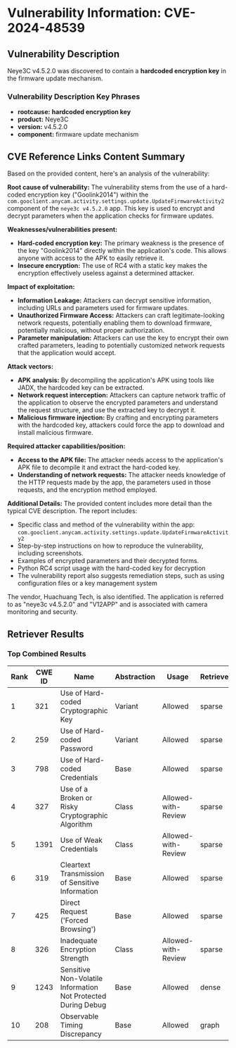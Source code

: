 # Vulnerability Information: CVE-2024-48539

## Vulnerability Description
Neye3C v4.5.2.0 was discovered to contain a **hardcoded encryption key** in the firmware update mechanism.

### Vulnerability Description Key Phrases
- **rootcause:** **hardcoded encryption key**
- **product:** Neye3C
- **version:** v4.5.2.0
- **component:** firmware update mechanism

## CVE Reference Links Content Summary
Based on the provided content, here's an analysis of the vulnerability:

**Root cause of vulnerability:**
The vulnerability stems from the use of a hard-coded encryption key ("Goolink2014") within the `com.gooclient.anycam.activity.settings.update.UpdateFirmwareActivity2` component of the `neye3c v4.5.2.0` app. This key is used to encrypt and decrypt parameters when the application checks for firmware updates.

**Weaknesses/vulnerabilities present:**
*   **Hard-coded encryption key:** The primary weakness is the presence of the key "Goolink2014" directly within the application's code. This allows anyone with access to the APK to easily retrieve it.
*   **Insecure encryption:** The use of RC4 with a static key makes the encryption effectively useless against a determined attacker.

**Impact of exploitation:**
*   **Information Leakage:** Attackers can decrypt sensitive information, including URLs and parameters used for firmware updates.
*   **Unauthorized Firmware Access:** Attackers can craft legitimate-looking network requests, potentially enabling them to download firmware, potentially malicious, without proper authorization.
*   **Parameter manipulation:** Attackers can use the key to encrypt their own crafted parameters, leading to potentially customized network requests that the application would accept.

**Attack vectors:**
*   **APK analysis:** By decompiling the application's APK using tools like JADX, the hardcoded key can be extracted.
*   **Network request interception:** Attackers can capture network traffic of the application to observe the encrypted parameters and understand the request structure, and use the extracted key to decrypt it.
*   **Malicious firmware injection:** By crafting and encrypting parameters with the hardcoded key, attackers could force the app to download and install malicious firmware.

**Required attacker capabilities/position:**
*   **Access to the APK file:** The attacker needs access to the application's APK file to decompile it and extract the hard-coded key.
*   **Understanding of network requests:** The attacker needs knowledge of the HTTP requests made by the app, the parameters used in those requests, and the encryption method employed.

**Additional Details:**
The provided content includes more detail than the typical CVE description. The report includes:
*   Specific class and method of the vulnerability within the app: `com.gooclient.anycam.activity.settings.update.UpdateFirmwareActivity2`
*   Step-by-step instructions on how to reproduce the vulnerability, including screenshots.
*   Examples of encrypted parameters and their decrypted forms.
*   Python RC4 script usage with the hard-coded key for decryption
*   The vulnerability report also suggests remediation steps, such as using configuration files or a key management system

The vendor, Huachuang Tech, is also identified. The application is referred to as "neye3c v4.5.2.0" and "V12APP" and is associated with camera monitoring and security.

## Retriever Results

### Top Combined Results

| Rank | CWE ID | Name | Abstraction | Usage  | Retrievers | Individual Scores |
|------|--------|------|-------------|-------|------------|-------------------|
| 1 | 321 | Use of Hard-coded Cryptographic Key | Variant | Allowed | sparse | 0.195 |
| 2 | 259 | Use of Hard-coded Password | Variant | Allowed | sparse | 0.168 |
| 3 | 798 | Use of Hard-coded Credentials | Base | Allowed | sparse | 0.164 |
| 4 | 327 | Use of a Broken or Risky Cryptographic Algorithm | Class | Allowed-with-Review | sparse | 0.134 |
| 5 | 1391 | Use of Weak Credentials | Class | Allowed-with-Review | sparse | 0.130 |
| 6 | 319 | Cleartext Transmission of Sensitive Information | Base | Allowed | sparse | 0.126 |
| 7 | 425 | Direct Request ('Forced Browsing') | Base | Allowed | sparse | 0.121 |
| 8 | 326 | Inadequate Encryption Strength | Class | Allowed-with-Review | sparse | 0.119 |
| 9 | 1243 | Sensitive Non-Volatile Information Not Protected During Debug | Base | Allowed | dense | 0.534 |
| 10 | 208 | Observable Timing Discrepancy | Base | Allowed | graph | 0.002 |

